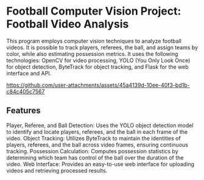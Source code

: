 # Football Computer Vision Project: Football Video Analysis

This program employs computer vision techniques to analyze football videos. It is possible to track players, referees, the ball, and assign teams by color, while also estimating possession metrics. It uses the following technologies: OpenCV for video processing, YOLO (You Only Look Once) for object detection, ByteTrack for object tracking, and Flask for the web interface and API.




https://github.com/user-attachments/assets/45a4139d-10ee-40f3-bd1b-c84c405c7567






## Features

Player, Referee, and Ball Detection: Uses the YOLO object detection model to identify and locate players, referees, and the ball in each frame of the video.
Object Tracking: Utilizes ByteTrack to maintain the identities of players, referees, and the ball across video frames, ensuring continuous tracking.
Possession Calculation: Computes possession statistics by determining which team has control of the ball over the duration of the video.
Web Interface: Provides an easy-to-use web interface for uploading videos and retrieving processed results.
